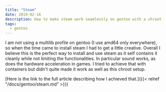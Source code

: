 ```yaml
---
title: "Steam"
date: 2019-02-16
description: How to make steam work seamlessly on gentoo with a chroot
tags:
  - gentoo
---
```


I am not using a multilib profile on gentoo (I use amd64 only everywhere), so when the time came to install steam I had to get a little creative. Overall I believe this is the perfect way to install and use steam as it self contains it cleanly while not limiting the functionalities. In particular sound works, as does the hardware acceleration in games. I tried to achieve that with containers but didn't quite made it work as well as this chroot setup.

[Here is the link to the full article describing how I achieved that.]({{< relref "/docs/gentoo/steam.md" >}})
